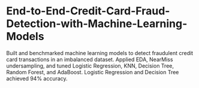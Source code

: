 # End-to-End-Credit-Card-Fraud-Detection-with-Machine-Learning-Models
Built and benchmarked machine learning models to detect fraudulent credit card transactions in an imbalanced dataset. Applied EDA, NearMiss undersampling, and tuned Logistic Regression, KNN, Decision Tree, Random Forest, and AdaBoost. Logistic Regression and Decision Tree achieved 94% accuracy.
